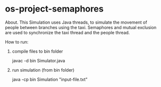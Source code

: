 # os-project-semaphores

About.
This Simulation uses Java threads, to simulate the movement of people between branches using the taxi. 
Semaphores and mutual exclusion are used to synchronize the taxi thread and the people thread.

How to run:

1. compile files to bin folder

   javac -d bin Simulator.java

2. run simulation (from bin folder)

   java -cp bin Simulation "input-file.txt"



